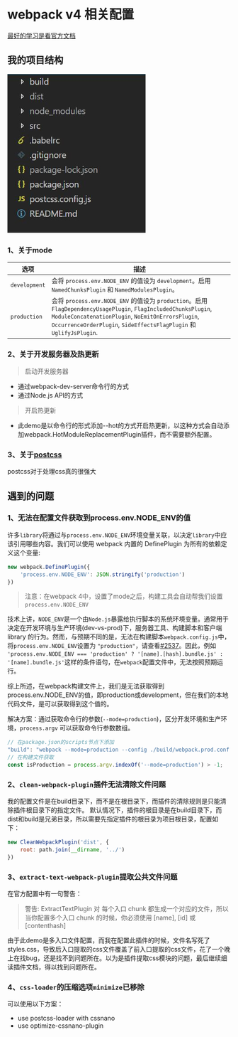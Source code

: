 # webpack v4 相关配置

[最好的学习是看官方文档](https://webpack.docschina.org/concepts/)

## 我的项目结构

![项目结构](webpack-demo/src/assets/images/structure.jpg)

### 1、关于mode

选项                  | 描述
--------------------- | -----------------------
`development`         | 会将 `process.env.NODE_ENV` 的值设为 `development`。启用 `NamedChunksPlugin` 和 `NamedModulesPlugin`。
`production`          | 会将 `process.env.NODE_ENV` 的值设为 `production`。启用 `FlagDependencyUsagePlugin`, `FlagIncludedChunksPlugin`, `ModuleConcatenationPlugin`, `NoEmitOnErrorsPlugin`, `OccurrenceOrderPlugin`, `SideEffectsFlagPlugin` 和 `UglifyJsPlugin`.

### 2、关于开发服务器及热更新

>启动开发服务器

+ 通过webpack-dev-server命令行的方式
+ 通过Node.js API的方式

>开启热更新

+ 此demo是以命令行的形式添加--hot的方式开启热更新，以这种方式会自动添加webpack.HotModuleReplacementPlugin插件，而不需要额外配置。

### 3、关于[postcss](https://github.com/postcss/postcss)

postcss对于处理css真的很强大

## 遇到的问题

### 1、无法在配置文件获取到process.env.NODE_ENV的值

许多`library`将通过与`process.env.NODE_ENV`环境变量关联，以决定`library`中应该引用哪些内容。我们可以使用 webpack 内置的 DefinePlugin 为所有的依赖定义这个变量:

~~~ js
new webpack.DefinePlugin({
    'process.env.NODE_ENV': JSON.stringify('production')
})
~~~

> 注意：在webpack 4中，设置了mode之后，构建工具会自动帮我们设置`process.env.NODE_ENV`

技术上讲，`NODE_ENV`是一个由`Node.js`暴露给执行脚本的系统环境变量。通常用于决定在开发环境与生产环境(dev-vs-prod)下，服务器工具、构建脚本和客户端 library 的行为。然而，与预期不同的是，无法在构建脚本`webpack.config.js`中，将`process.env.NODE_ENV`设置为 `"production"`，请查看[#2537](https://github.com/webpack/webpack/issues/2537)。因此，例如 `'process.env.NODE_ENV === 'production' ? '[name].[hash].bundle.js' : '[name].bundle.js'`这样的条件语句，在`webpack`配置文件中，无法按照预期运行。

综上所述，在webpack构建文件上，我们是无法获取得到process.env.NODE_ENV的值，即production或development，但在我们的本地代码文件，是可以获取得到这个值的。

解决方案：通过获取命令行的参数(`--mode=production`)，区分开发环境和生产环境，`process.argv` 可以获取命令行参数数组。

~~~ js
// 在package.json的scripts节点下添加
"build": "webpack --mode=production --config ./build/webpack.prod.conf.js --color --progress"
// 在构建文件获取
const isProduction = process.argv.indexOf('--mode=production') > -1;
~~~

### 2、`clean-webpack-plugin`插件无法清除文件问题

我的配置文件是在build目录下，而不是在根目录下，而插件的清除规则是只能清除插件根目录下的指定文件。
默认情况下，插件的根目录是在build目录下，而dist和build是兄弟目录，所以需要先指定插件的根目录为项目根目录，配置如下：

~~~js
new CleanWebpackPlugin('dist', {
    root: path.join(__dirname, '../')
})
~~~

### 3、`extract-text-webpack-plugin`提取公共文件问题

在官方配置中有一句警告：
>警告: ExtractTextPlugin 对 每个入口 chunk 都生成一个对应的文件，所以当你配置多个入口 chunk 的时候，你必须使用 [name], [id] 或 [contenthash]

由于此demo是多入口文件配置，而我在配置此插件的时候，文件名写死了styles.css，导致后入口提取的css文件覆盖了前入口提取的css文件，花了一个晚上在找bug，还是找不到问题所在。以为是插件提取css模块的问题，最后继续细读插件文档，得以找到问题所在。

### 4、`css-loader`的压缩选项`minimize`已移除

可以使用以下方案：

+ use postcss-loader with cssnano
+ use optimize-cssnano-plugin